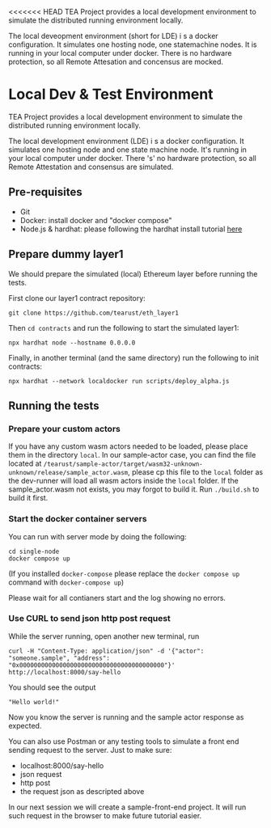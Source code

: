 <<<<<<< HEAD
TEA Project provides a local development environment to simulate the distributed running environment locally. 

The local deveopment environment (short for LDE) i s a docker configuration. It simulates one hosting node, one statemachine nodes. It is running in your local computer under docker. There is no hardware protection, so all Remote Attesation and concensus are mocked. 

# Local Dev & Test Environment
TEA Project provides a local development environment to simulate the distributed running environment locally.

The local development environment (LDE) i s a docker configuration. It simulates one hosting node and one state machine node. It's running in your local computer under docker. There 's' no hardware protection, so all Remote Attestation and consensus are simulated.

## Pre-requisites
- Git
- Docker: install docker and "docker compose"
- Node.js & hardhat: please following the hardhat install tutorial [here](https://hardhat.org/tutorial)

## Prepare dummy layer1

We should prepare the simulated (local) Ethereum layer before running the tests.

First clone our layer1 contract repository:

```
git clone https://github.com/tearust/eth_layer1
```

Then `cd contracts` and run the following to start the simulated layer1:

```
npx hardhat node --hostname 0.0.0.0
```

Finally, in another terminal (and the same directory) run the following to init contracts:

```
npx hardhat --network localdocker run scripts/deploy_alpha.js
```

## Running the tests

### Prepare your custom actors
If you have any custom wasm actors needed to be loaded, please place them in the directory `local`. In our sample-actor case, you can find the file located at `/tearust/sample-actor/target/wasm32-unknown-unknown/release/sample_actor.wasm`, please cp this file to the `local` folder as the dev-runner will load all wasm actors inside the `local` folder. If the sample_actor.wasm not exists, you may forgot to build it. Run `./build.sh` to build it first.

### Start the docker container servers

You can run with server mode by doing the following:

```
cd single-node
docker compose up
```

(If you installed `docker-compose` please replace the `docker compose up` command with `docker-compose up`)

Please wait for all contianers start and the log showing no errors.

### Use CURL to send json http post request

While the server running, open another new terminal, run 
```
curl -H "Content-Type: application/json" -d '{"actor": "someone.sample", "address": "0x0000000000000000000000000000000000000000"}' http://localhost:8000/say-hello
```

You should see the output 
```
"Hello world!"
```

Now you know the server is running and the sample actor response as expected.

You can also use Postman or any testing tools to simulate a front end sending request to the server. Just to make sure:
- localhost:8000/say-hello
- json request
- http post
- the request json as descripted above

In our next session we will create a sample-front-end project. It will run such request in the browser to make future tutorial easier.